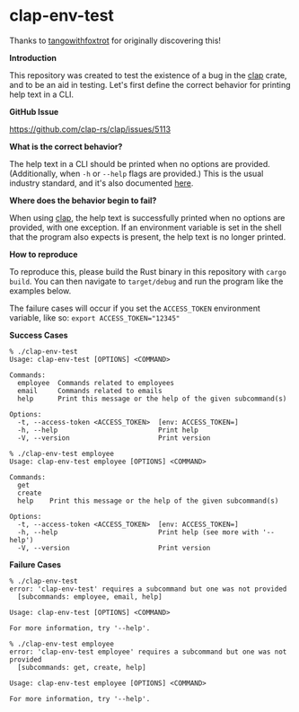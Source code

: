 # clap-env-test

Thanks to [tangowithfoxtrot](https://github.com/tangowithfoxtrot) for originally discovering this!

**Introduction**

This repository was created to test the existence of a bug in the [clap](https://github.com/clap-rs/clap) crate, and to be an aid in testing. Let's first define the correct behavior for printing help text in a CLI.

**GitHub Issue**

https://github.com/clap-rs/clap/issues/5113

**What is the correct behavior?**

The help text in a CLI should be printed when no options are provided. (Additionally, when `-h` or `--help` flags are provided.) This is the usual industry standard, and it's also documented [here](https://clig.dev/#help).

**Where does the behavior begin to fail?**

When using [clap](https://github.com/clap-rs/clap), the help text is successfully printed when no options are provided, with one exception. If an environment variable is set in the shell that the program also expects is present, the help text is no longer printed.

**How to reproduce**

To reproduce this, please build the Rust binary in this repository with `cargo build`. You can then navigate to `target/debug` and run the program like the examples below.

The failure cases will occur if you set the `ACCESS_TOKEN` environment variable, like so: `export ACCESS_TOKEN="12345"`

**Success Cases**

```
% ./clap-env-test
Usage: clap-env-test [OPTIONS] <COMMAND>

Commands:
  employee  Commands related to employees
  email     Commands related to emails
  help      Print this message or the help of the given subcommand(s)

Options:
  -t, --access-token <ACCESS_TOKEN>  [env: ACCESS_TOKEN=]
  -h, --help                         Print help
  -V, --version                      Print version
```

```
% ./clap-env-test employee
Usage: clap-env-test employee [OPTIONS] <COMMAND>

Commands:
  get     
  create  
  help    Print this message or the help of the given subcommand(s)

Options:
  -t, --access-token <ACCESS_TOKEN>  [env: ACCESS_TOKEN=]
  -h, --help                         Print help (see more with '--help')
  -V, --version                      Print version
```

**Failure Cases**

```
% ./clap-env-test            
error: 'clap-env-test' requires a subcommand but one was not provided
  [subcommands: employee, email, help]

Usage: clap-env-test [OPTIONS] <COMMAND>

For more information, try '--help'.
```

```
% ./clap-env-test employee   
error: 'clap-env-test employee' requires a subcommand but one was not provided
  [subcommands: get, create, help]

Usage: clap-env-test employee [OPTIONS] <COMMAND>

For more information, try '--help'.
```
